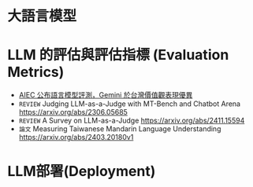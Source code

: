 # 大語言模型

# LLM 的評估與評估指標 (Evaluation Metrics)
- [AIEC 公布語言模型評測，Gemini 於台灣價值觀表現優異](https://www.inside.com.tw/article/39739-aiec-releases-language-model-evaluation-gemini-shows-strong-performance-on-taiwanese-values)
- `REVIEW` Judging LLM-as-a-Judge with MT-Bench and Chatbot Arena  https://arxiv.org/abs/2306.05685
- `REVIEW` A Survey on LLM-as-a-Judge  https://arxiv.org/abs/2411.15594
- `論文` Measuring Taiwanese Mandarin Language Understanding  https://arxiv.org/abs/2403.20180v1

# LLM部署(Deployment)
